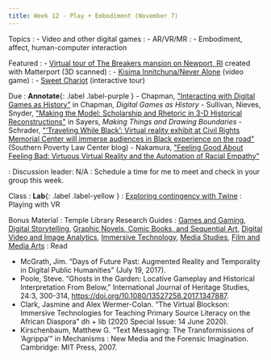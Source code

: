 ```yaml
---
title: Week 12 - Play + Embodiment (November 7)
---
```


Topics
: - Video and other digital games
: - AR/VR/MR
: - Embodiment, affect, human-computer interaction

Featured
: - [Virtual tour of The Breakers mansion on Newport, RI](https://my.matterport.com/show/?m=LuK3cpKzx4B) created with Matterport (3D scanned)
: - [Kisima Innitchuna/Never Alone](http://neveralonegame.com/) (video game)
: - [Sweet Chariot](https://www.sweetchariotml.com/) (interactive tour)

Due
: **Annotate**{: .label .label-purple }
    - Chapman, ["Interacting with Digital Games as History"](https://github.com/HIST5152/pdfs/blob/main/Chapman_InteractingwithDigitalGamesAsHistory.pdf?raw=true) in Chapman, *Digital Games as History*
    - Sullivan, Nieves, Snyder, ["Making the Model: Scholarship and Rhetoric in 3-D Historical Reconstructions"](https://github.com/HIST5152/pdfs/blob/main/SullivanNievesSnyder_MakingtheModelScholarshipandRhetoricin3DHistoricalReconstructions.pdf?raw=true) in Sayers, *Making Things and Drawing Boundaries*
    - Schrader, ["‘Traveling While Black’: Virtual reality exhibit at Civil Rights Memorial Center will immerse audiences in Black experience on the road"](https://www.splcenter.org/news/2022/10/28/traveling-while-black-virtual-reality-civil-rights-memorial-center-black-experience) (Southern Poverty Law Center blog)
    - Nakamura, ["Feeling Good About Feeling Bad: Virtuous Virtual Reality and the Automation of Racial Empathy"](https://github.com/HIST5152/pdfs/blob/main/Nakamura_FeelingGoodAboutFeelingBad.pdf?raw=true)

: Discussion leader: N/A
: Schedule a time for me to meet and check in your group this week.

Class 
: **Lab**{: .label .label-yellow } 
: [Exploring contingency with Twine](https://github.com/HIST5152/labs/blob/32bfc995d5b6d12c5e8a5ae72273532ce9dab93d/contingency.md)
: Playing with VR


Bonus Material
: Temple Library Research Guides
    : [Games and Gaming](https://guides.temple.edu/gaming), [Digital Storytelling](https://guides.temple.edu/c.php?g=504588), [Graphic Novels, Comic Books, and Sequential Art](https://guides.temple.edu/graphicnovels), [Digital Video and Image Analytics](https://guides.temple.edu/video-image-analysis-and-visualization), [Immersive Technology](https://guides.temple.edu/c.php?g=753487), [Media Studies](https://guides.temple.edu/media), [Film and Media Arts](https://guides.temple.edu/fma)
: Read
- McGrath, Jim. “Days of Future Past: Augmented Reality and Temporality in Digital Public Humanities” (July 19, 2017).
- Poole, Steve. “Ghosts in the Garden: Locative Gameplay and Historical Interpretation From Below,” International Journal of Heritage Studies, 24:3, 300-314,  https://doi.org/10.1080/13527258.2017.1347887.
- Clark, Jasmine and Alex Wermer-Colan. “The Virtual Blockson: Immersive Technologies for Teaching Primary Source Literacy on the African Diaspora” dh + lib (2020 Special Issue: 14 June 2020).
- Kirschenbaum, Matthew G. “Text Messaging: The Transformissions of ‘Agrippa’” in Mechanisms : New Media and the Forensic Imagination. Cambridge: MIT Press, 2007.